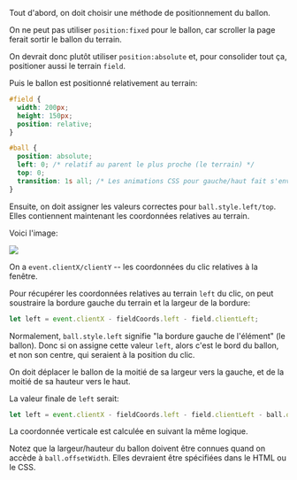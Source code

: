 
Tout d'abord, on doit choisir une méthode de positionnement du ballon.

On ne peut pas utiliser `position:fixed` pour le ballon, car scroller la page ferait sortir le ballon du terrain.

On devrait donc plutôt utiliser `position:absolute` et, pour consolider tout ça, positioner aussi le terrain `field`.

Puis le ballon est positionné relativement au terrain:

```css
#field {
  width: 200px;
  height: 150px;
  position: relative;
}

#ball {
  position: absolute;
  left: 0; /* relatif au parent le plus proche (le terrain) */
  top: 0;
  transition: 1s all; /* Les animations CSS pour gauche/haut fait s'envoler le ballon */
}
```

Ensuite, on doit assigner les valeurs correctes pour `ball.style.left/top`. Elles contiennent maintenant les coordonnées relatives au terrain.

Voici l'image:

![](move-ball-coords.svg)

On a `event.clientX/clientY` -- les coordonnées du clic relatives à la fenêtre.

Pour récupérer les coordonnées relatives au terrain `left` du clic, on peut soustraire la bordure gauche du terrain et la largeur de la bordure:

```js
let left = event.clientX - fieldCoords.left - field.clientLeft;
```

Normalement, `ball.style.left` signifie "la bordure gauche de l'élément" (le ballon). Donc si on assigne cette valeur `left`, alors c'est le bord du ballon, et non son centre, qui seraient à la position du clic.

On doit déplacer le ballon de la moitié de sa largeur vers la gauche, et de la moitié de sa hauteur vers le haut.

La valeur finale de `left` serait:

```js
let left = event.clientX - fieldCoords.left - field.clientLeft - ball.offsetWidth/2;
```

La coordonnée verticale est calculée en suivant la même logique.

Notez que la largeur/hauteur du ballon doivent être connues quand on accède à `ball.offsetWidth`. Elles devraient être spécifiées dans le HTML ou le CSS.
